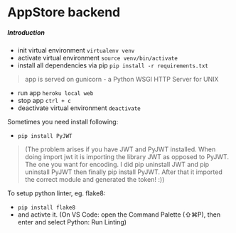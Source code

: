 # AppStore backend

##### Introduction
* init virtual environment `virtualenv venv`
* activate virtual environment `source venv/bin/activate`
* install all dependencies via pip `pip install -r requirements.txt`
> app is served on gunicorn - a Python WSGI HTTP Server for UNIX
* run app `heroku local web`
* stop app `ctrl + c`
* deactivate virtual environment `deactivate`

Sometimes you need install following:
* `pip install PyJWT`

> (The problem arises if you have JWT and PyJWT installed. When doing import jwt it is importing the library JWT as opposed to PyJWT. The one you want for encoding. I did pip uninstall JWT and pip uninstall PyJWT then finally pip install PyJWT. After that it imported the correct module and generated the token! :))

To setup python linter, eg. flake8:
* `pip install flake8`
* and activte it. (On VS Code: open the Command Palette (⇧⌘P), then enter and select Python: Run Linting)